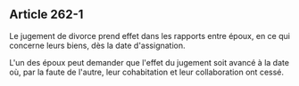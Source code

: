 Article 262-1
----
Le jugement de divorce prend effet dans les rapports entre époux, en ce qui
concerne leurs biens, dès la date d'assignation.

L'un des époux peut demander que l'effet du jugement soit avancé à la date où,
par la faute de l'autre, leur cohabitation et leur collaboration ont cessé.
